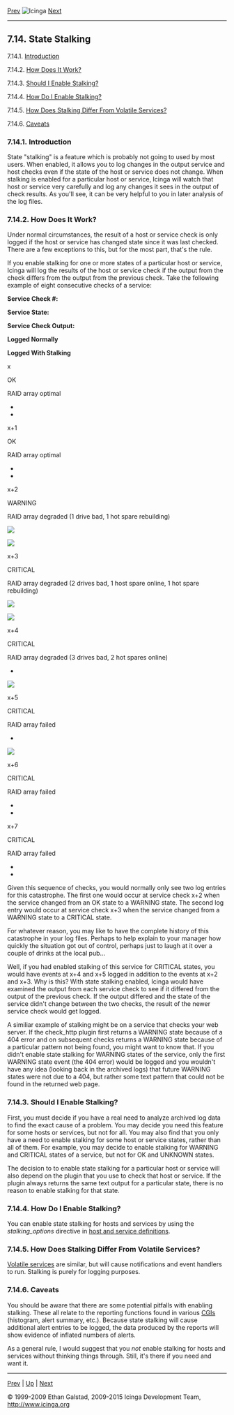 [Prev](dependencies.md) ![Icinga](../images/logofullsize.png "Icinga") [Next](perfdata.md)

* * * * *

7.14. State Stalking
--------------------

7.14.1. [Introduction](stalking.md#introduction)

7.14.2. [How Does It Work?](stalking.md#howitworks)

7.14.3. [Should I Enable Stalking?](stalking.md#whyenable)

7.14.4. [How Do I Enable Stalking?](stalking.md#howenable)

7.14.5. [How Does Stalking Differ From Volatile
Services?](stalking.md#differtovolatile)

7.14.6. [Caveats](stalking.md#caveats)

### 7.14.1. Introduction

State "stalking" is a feature which is probably not going to used by
most users. When enabled, it allows you to log changes in the output
service and host checks even if the state of the host or service does
not change. When stalking is enabled for a particular host or service,
Icinga will watch that host or service very carefully and log any
changes it sees in the output of check results. As you'll see, it can be
very helpful to you in later analysis of the log files.

### 7.14.2. How Does It Work?

Under normal circumstances, the result of a host or service check is
only logged if the host or service has changed state since it was last
checked. There are a few exceptions to this, but for the most part,
that's the rule.

If you enable stalking for one or more states of a particular host or
service, Icinga will log the results of the host or service check if the
output from the check differs from the output from the previous check.
Take the following example of eight consecutive checks of a service:

**Service Check \#:**

**Service State:**

**Service Check Output:**

**Logged Normally**

**Logged With Stalking**

x

OK

RAID array optimal

-

-

x+1

OK

RAID array optimal

-

-

x+2

WARNING

RAID array degraded (1 drive bad, 1 hot spare rebuilding)

![](../images/checkmark.png)

![](../images/checkmark.png)

x+3

CRITICAL

RAID array degraded (2 drives bad, 1 host spare online, 1 hot spare
rebuilding)

![](../images/checkmark.png)

![](../images/checkmark.png)

x+4

CRITICAL

RAID array degraded (3 drives bad, 2 hot spares online)

-

![](../images/checkmark.png)

x+5

CRITICAL

RAID array failed

-

![](../images/checkmark.png)

x+6

CRITICAL

RAID array failed

-

-

x+7

CRITICAL

RAID array failed

-

-

Given this sequence of checks, you would normally only see two log
entries for this catastrophe. The first one would occur at service check
x+2 when the service changed from an OK state to a WARNING state. The
second log entry would occur at service check x+3 when the service
changed from a WARNING state to a CRITICAL state.

For whatever reason, you may like to have the complete history of this
catastrophe in your log files. Perhaps to help explain to your manager
how quickly the situation got out of control, perhaps just to laugh at
it over a couple of drinks at the local pub...

Well, if you had enabled stalking of this service for CRITICAL states,
you would have events at x+4 and x+5 logged in addition to the events at
x+2 and x+3. Why is this? With state stalking enabled, Icinga would have
examined the output from each service check to see if it differed from
the output of the previous check. If the output differed and the state
of the service didn't change between the two checks, the result of the
newer service check would get logged.

A similiar example of stalking might be on a service that checks your
web server. If the check\_http plugin first returns a WARNING state
because of a 404 error and on subsequent checks returns a WARNING state
because of a particular pattern not being found, you might want to know
that. If you didn't enable state stalking for WARNING states of the
service, only the first WARNING state event (the 404 error) would be
logged and you wouldn't have any idea (looking back in the archived
logs) that future WARNING states were not due to a 404, but rather some
text pattern that could not be found in the returned web page.

### 7.14.3. Should I Enable Stalking?

First, you must decide if you have a real need to analyze archived log
data to find the exact cause of a problem. You may decide you need this
feature for some hosts or services, but not for all. You may also find
that you only have a need to enable stalking for some host or service
states, rather than all of them. For example, you may decide to enable
stalking for WARNING and CRITICAL states of a service, but not for OK
and UNKNOWN states.

The decision to to enable state stalking for a particular host or
service will also depend on the plugin that you use to check that host
or service. If the plugin always returns the same text output for a
particular state, there is no reason to enable stalking for that state.

### 7.14.4. How Do I Enable Stalking?

You can enable state stalking for hosts and services by using the
*stalking\_options* directive in [host and service
definitions](configobject.md "3.3. Object Configuration Overview").

### 7.14.5. How Does Stalking Differ From Volatile Services?

[Volatile services](volatileservices.md "7.4. Volatile Services") are
similar, but will cause notifications and event handlers to run.
Stalking is purely for logging purposes.

### 7.14.6. Caveats

You should be aware that there are some potential pitfalls with enabling
stalking. These all relate to the reporting functions found in various
[CGIs](cgis.md "6.1. Icinga Classic UI: Information On The Modules")
(histogram, alert summary, etc.). Because state stalking will cause
additional alert entries to be logged, the data produced by the reports
will show evidence of inflated numbers of alerts.

As a general rule, I would suggest that you *not* enable stalking for
hosts and services without thinking things through. Still, it's there if
you need and want it.

* * * * *

[Prev](dependencies.md) | [Up](ch07.md) | [Next](perfdata.md)






© 1999-2009 Ethan Galstad, 2009-2015 Icinga Development Team,
http://www.icinga.org
